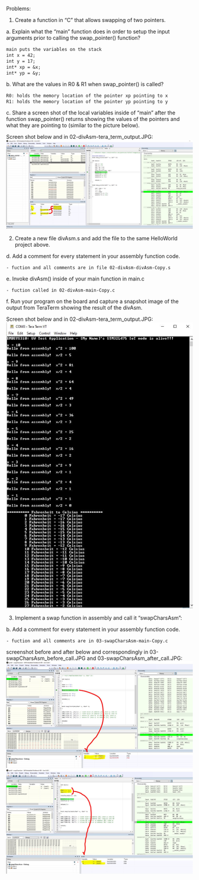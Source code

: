

Problems:

1. Create a function in “C” that allows swapping of two pointers.

a. Explain what the “main” function does in order to setup the input arguments prior to calling the swap_pointer() function?
 
	main puts the variables on the stack
   	int x = 42;
  	int y = 17;
	int* xp = &x;
  	int* yp = &y;

b. What are the values in R0 & R1 when swap_pointer() is called?

	R0: holds the memory location of the pointer xp pointing to x
	R1: holds the memory location of the pointer yp pointing to y

c. Share a screen shot of the local variables inside of “main” after the function swap_pointer() returns showing the values of the pointers and what they are pointing to (similar to the picture below).

Screen shot below and in 02-divAsm-tera_term_output.JPG:
![Disassembly screenshot](https://github.com/vigoren-uw/embsys310/blob/main/assignment05/01-stack_pointer-after_call.JPG)

2. Create a new file divAsm.s and add the file to the same HelloWorld project above.

d. Add a comment for every statement in your assembly function code.

	- fuction and all comments are in file 02-divAsm-divAsm-Copy.s

e. Invoke divAsm() inside of your main function in main.c

	- fuction called in 02-divAsm-main-Copy.c

f. Run your program on the board and capture a snapshot image of the output from TeraTerm showing the result of the divAsm.

Screen shot below and in 02-divAsm-tera_term_output.JPG:
![Disassembly screenshot](https://github.com/vigoren-uw/embsys310/blob/main/assignment05/02-divAsm-tera_term_output.JPG)

3. Implement a swap function in assembly and call it “swapCharsAsm”:

b. Add a comment for every statement in your assembly function code.

	- fuction and all comments are in 03-swapCharsAsm-main-Copy.c

screenshot before and after below and correspondingly in 03-swapCharsAsm_before_call.JPG and 03-swapCharsAsm_after_call.JPG:
![Disassembly screenshot](https://github.com/vigoren-uw/embsys310/blob/main/assignment05/03-swapCharsAsm_before_call.JPG)
![Disassembly screenshot](https://github.com/vigoren-uw/embsys310/blob/main/assignment05/03-swapCharsAsm_after_call.JPG)




